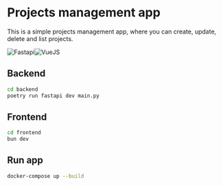 # Projects management app

This is a simple projects management app, where you can create, update, delete and list projects.

![Fastapi](https://img.shields.io/badge/FastAPI-009688?style=for-the-badge&logo=fastapi&logoColor=white)![VueJS](https://img.shields.io/badge/vuejs-%2335495e.svg?style=for-the-badge&logo=vuedotjs&logoColor=%4FC08D)

## Backend

```bash
cd backend
poetry run fastapi dev main.py
```

## Frontend

```bash
cd frontend
bun dev
```

## Run app

```bash
docker-compose up --build
```
